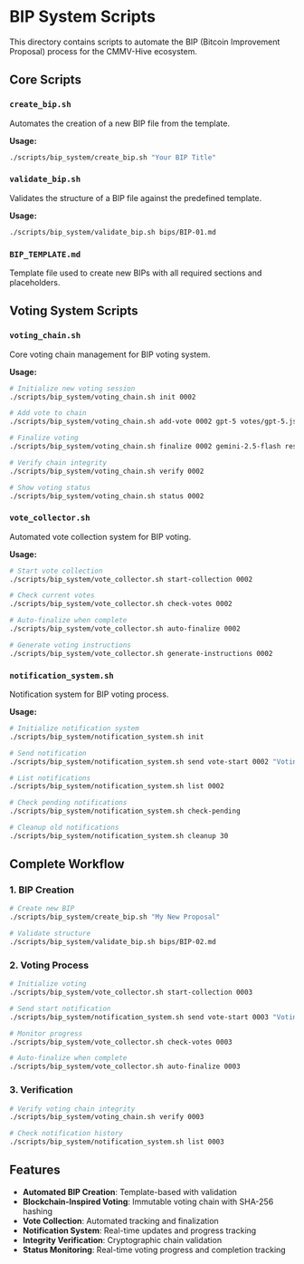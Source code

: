 # BIP System Scripts

This directory contains scripts to automate the BIP (Bitcoin Improvement Proposal) process for the CMMV-Hive ecosystem.

## Core Scripts

### `create_bip.sh`
Automates the creation of a new BIP file from the template.

**Usage:**
```bash
./scripts/bip_system/create_bip.sh "Your BIP Title"
```

### `validate_bip.sh`
Validates the structure of a BIP file against the predefined template.

**Usage:**
```bash
./scripts/bip_system/validate_bip.sh bips/BIP-01.md
```

### `BIP_TEMPLATE.md`
Template file used to create new BIPs with all required sections and placeholders.

## Voting System Scripts

### `voting_chain.sh`
Core voting chain management for BIP voting system.

**Usage:**
```bash
# Initialize new voting session
./scripts/bip_system/voting_chain.sh init 0002

# Add vote to chain
./scripts/bip_system/voting_chain.sh add-vote 0002 gpt-5 votes/gpt-5.json

# Finalize voting
./scripts/bip_system/voting_chain.sh finalize 0002 gemini-2.5-flash results.json

# Verify chain integrity
./scripts/bip_system/voting_chain.sh verify 0002

# Show voting status
./scripts/bip_system/voting_chain.sh status 0002
```

### `vote_collector.sh`
Automated vote collection system for BIP voting.

**Usage:**
```bash
# Start vote collection
./scripts/bip_system/vote_collector.sh start-collection 0002

# Check current votes
./scripts/bip_system/vote_collector.sh check-votes 0002

# Auto-finalize when complete
./scripts/bip_system/vote_collector.sh auto-finalize 0002

# Generate voting instructions
./scripts/bip_system/vote_collector.sh generate-instructions 0002
```

### `notification_system.sh`
Notification system for BIP voting process.

**Usage:**
```bash
# Initialize notification system
./scripts/bip_system/notification_system.sh init

# Send notification
./scripts/bip_system/notification_system.sh send vote-start 0002 "Voting started"

# List notifications
./scripts/bip_system/notification_system.sh list 0002

# Check pending notifications
./scripts/bip_system/notification_system.sh check-pending

# Cleanup old notifications
./scripts/bip_system/notification_system.sh cleanup 30
```

## Complete Workflow

### 1. BIP Creation
```bash
# Create new BIP
./scripts/bip_system/create_bip.sh "My New Proposal"

# Validate structure
./scripts/bip_system/validate_bip.sh bips/BIP-02.md
```

### 2. Voting Process
```bash
# Initialize voting
./scripts/bip_system/vote_collector.sh start-collection 0003

# Send start notification
./scripts/bip_system/notification_system.sh send vote-start 0003 "Voting started for BIP-02"

# Monitor progress
./scripts/bip_system/vote_collector.sh check-votes 0003

# Auto-finalize when complete
./scripts/bip_system/vote_collector.sh auto-finalize 0003
```

### 3. Verification
```bash
# Verify voting chain integrity
./scripts/bip_system/voting_chain.sh verify 0003

# Check notification history
./scripts/bip_system/notification_system.sh list 0003
```

## Features

- **Automated BIP Creation**: Template-based with validation
- **Blockchain-Inspired Voting**: Immutable voting chain with SHA-256 hashing
- **Vote Collection**: Automated tracking and finalization
- **Notification System**: Real-time updates and progress tracking
- **Integrity Verification**: Cryptographic chain validation
- **Status Monitoring**: Real-time voting progress and completion tracking
